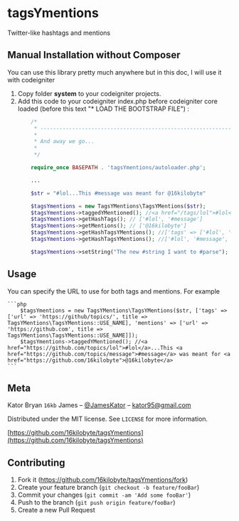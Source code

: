 # tagsYmentions
Twitter-like hashtags and mentions

## Manual Installation without Composer
You can use this library pretty much anywhere but in this doc, I will use it with codeigniter
1. Copy folder **system** to your codeigniter projects.
2. Add this code to your codeigniter index.php before codeigniter core loaded (before this text "* LOAD THE BOOTSTRAP FILE") :
    ```php
		/*
		 * --------------------------------------------------------------------
		 *
		 * And away we go...
		 *
		 */

		require_once BASEPATH . 'tagsYmentions/autoloader.php';
    
		...

		$str = "#lol...This #message was meant for @16kilobyte"

		$tagsYmentions = new TagsYMentions\TagsYMentions($str);
		$tagsYmentions->taggedYMentioned(); //<a href="/tags/lol">#lol</a>...This <a href="/tags/message">#message</a> was meant for <a href="/users/16kilobyte">@16kilobyte</a>
		$tagsYmentions->getHashTags(); // ['#lol', '#message']
		$tagsYmentions->getMentions(); // ['@16kilobyte']
		$tagsYmentions->getHashTagsYMentions(); //['tags' => ['#lol', '#message'], 'mentions' => ['@16kilobyte']]
		$tagsYmentions->getHashTagsYMentions(); //['#lol', '#message', '@16kilobyte']

		$tagsYmentions->setString("The new #string I want to #parse"); // Changes the game.
    ```
## Usage
You can specify the URL to use for both tags and mentions. For example

    ```php
		$tagsYmentions = new TagsYMentions\TagsYMentions($str, ['tags' => ['url' => 'https://github/topics/', title => TagsYMentions\TagsYMentions::USE_NAME], 'mentions' => ['url' => 'https://github.com', title => TagsYMentions\TagsYMentions::USE_NAME]]);
		$tagsYmentions->taggedYMentioned(); //<a href="https://github.com/topics/lol">#lol</a>...This <a href="https://github.com/topics/message">#message</a> was meant for <a href="https://github.com/16kilobyte">@16kilobyte</a>
    ```

## Meta

Kator Bryan `16kb` James – [@JamesKator](https://twitter.com/JamesKator) – kator95@gmail.com

Distributed under the MIT license. See ``LICENSE`` for more information.

[https://github.com/16kilobyte/tagsYmentions](https://github.com/16kilobyte/tagsYmentions)

## Contributing

1. Fork it (<https://github.com/16kilobyte/tagsYmentions/fork>)
2. Create your feature branch (`git checkout -b feature/fooBar`)
3. Commit your changes (`git commit -am 'Add some fooBar'`)
4. Push to the branch (`git push origin feature/fooBar`)
5. Create a new Pull Request
